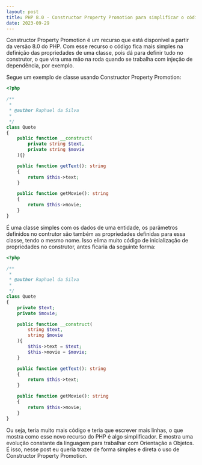 ```yaml
---
layout: post
title: PHP 8.0 - Constructor Property Promotion para simplificar o código
date: 2023-09-29
---
```


Constructor Property Promotion é um recurso que está disponivel a partir da versão 8.0 do PHP. Com esse recurso o código fica mais simples na definição das propriedades de uma classe, pois dá para definir tudo no construtor, o que vira uma mão na roda quando se trabalha com injeção de dependência, por exemplo.

Segue um exemplo de classe usando Constructor Property Promotion:

```php
<?php

/**
 *
 * @author Raphael da Silva
 *
 */
class Quote
{
	public function __construct(
		private string $text,
		private string $movie
	){}

	public function getText(): string
	{
		return $this->text;
	}

	public function getMovie(): string
	{
		return $this->movie;
	}
}

```
 
É uma classe simples com os dados de uma entidade, os parâmetros definidos no contrutor são também as propriedades definidas para essa classe, tendo o mesmo nome. Isso elima muito código de inicialização de propriedades no construtor, antes ficaria da seguinte forma:

```php
<?php

/**
 *
 * @author Raphael da Silva
 *
 */
class Quote
{
	private $text;
	private $movie;

	public function __construct(
		string $text,
		string $movie
	){
		$this->text = $text;
		$this->movie = $movie;
	}

	public function getText(): string
	{
		return $this->text;
	}

	public function getMovie(): string
	{
		return $this->movie;
	}
}
```

Ou seja, teria muito mais código e teria que escrever mais linhas, o que mostra como esse novo recurso do PHP é algo simplificador. E mostra uma evolução constante da linguagem para trabalhar com Orientação a Objetos. É isso, nesse post eu queria trazer de forma simples e direta o uso de Constructor Property Promotion.